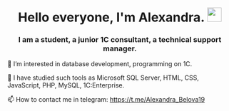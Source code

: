 <h1 align="center">Hello everyone, I'm Alexandra.
<img src="https://github.com/blackcater/blackcater/raw/main/images/Hi.gif" height="32"/></h1>
<h3 align="center">I am a student, a junior 1C consultant, a technical support manager.</h3>

👀 I’m interested in database development, programming on 1C.

🌱 I have studied such tools as Microsoft SQL Server, HTML, CSS, JavaScript, PHP, MySQL, 1C:Enterprise.

📫 How to contact me in telegram: https://t.me/Alexandra_Belova19

